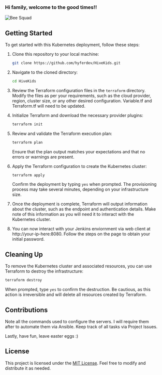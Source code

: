 ### Hi family, welcome to the good times!!

![Bee Squad](https://github.com/hyferdev/HiveKids/assets/125156467/d41dda53-7d5d-4b36-b998-567732bdc8ea)

## Getting Started

To get started with this Kubernetes deployment, follow these steps:

1. Clone this repository to your local machine:

   ```bash
   git clone https://github.com/hyferdev/HiveKids.git
   ```

2. Navigate to the cloned directory:

   ```bash
   cd HiveKids
   ```

3. Review the Terraform configuration files in the `terraform` directory. Modify the files as per your requirements, such as the cloud provider, region, cluster size, or any other desired configuration. Variable.tf and Terraform.tf will need to be updated.

4. Initialize Terraform and download the necessary provider plugins:

   ```bash
   terraform init
   ```

5. Review and validate the Terraform execution plan:

   ```bash
   terraform plan
   ```

   Ensure that the plan output matches your expectations and that no errors or warnings are present.

6. Apply the Terraform configuration to create the Kubernetes cluster:

   ```bash
   terraform apply
   ```

   Confirm the deployment by typing `yes` when prompted. The provisioning process may take several minutes, depending on your infrastructure size.

8. Once the deployment is complete, Terraform will output information about the cluster, such as the endpoint and authentication details. Make note of this information as you will need it to interact with the Kubernetes cluster.

9. You can now interact with your Jenkins enviornment via web client at http://your-ip-here:8080. Follow the steps on the page to obtain your initial password.
  

## Cleaning Up

To remove the Kubernetes cluster and associated resources, you can use Terraform to destroy the infrastructure:

```bash
terraform destroy
```

When prompted, type `yes` to confirm the destruction. Be cautious, as this action is irreversible and will delete all resources created by Terraform.

## Contributions

Note all the commands used to configure the servers. I will require them after to automate them via Ansible. Keep track of all tasks via Project Issues.  

Lastly, have fun, leave easter eggs :)

## License

This project is licensed under the [MIT License](LICENSE). Feel free to modify and distribute it as needed.
